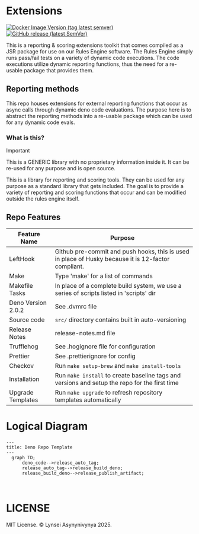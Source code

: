 <!-- markdownlint-disable MD041 -->
<!-- markdownlint-disable MD012 -->

# Extensions

[![Docker Image Version (tag latest semver)](https://img.shields.io/badge/CI%20build%20passing-green)](https://hub.docker.com/r/lynsei/devcontainer.deno)
[![GitHub release (latest SemVer)](https://img.shields.io/badge/github-repo-8A2BE2)](https://github.com/orchestras/deno)

This is a reporting & scoring extensions toolkit that comes compiled as a JSR
package for use on our Rules Engine software. The Rules Engine simply runs
pass/fail tests on a variety of dynamic code executions. The code executions
utilize dynamic reporting functions, thus the need for a re-usable package that
provides them.

## Reporting methods

This repo houses extensions for external reporting functions that occur as async
calls through dynamic deno code evaluations. The purpose here is to abstract the
reporting methods into a re-usable package which can be used for any dynamic
code evals.

### What is this?

> [!IMPORTANT]
>
> This is a GENERIC library with no proprietary information inside it. It can be
> re-used for any purpose and is open source.

This is a library for reporting and scoring tools. They can be used for any
purpose as a standard library that gets included. The goal is to provide a
variety of reporting and scoring functions that occur and can be modified
outside the rules engine itself.

## Repo Features

| Feature Name       | Purpose                                                                                             |
| ------------------ | --------------------------------------------------------------------------------------------------- |
| LeftHook           | Github pre-commit and push hooks, this is used in place of Husky because it is 12-factor compliant. |
| Make               | Type 'make' for a list of commands                                                                  |
| Makefile Tasks     | In place of a complete build system, we use a series of scripts listed in 'scripts' dir             |
| Deno Version 2.0.2 | See .dvmrc file                                                                                     |
| Source code        | `src/` directory contains built in auto-versioning                                                  |
| Release Notes      | release-notes.md file                                                                               |
| Trufflehog         | See .hogignore file for configuration                                                               |
| Prettier           | See .prettierignore for config                                                                      |
| Checkov            | Run `make setup-brew` and `make install-tools`                                                      |
| Installation       | Run `make install` to create baseline tags and versions and setup the repo for the first time       |
| Upgrade Templates  | Run `make upgrade` to refresh repository templates automatically                                    |

# Logical Diagram

<!-- github feature -->
<!-- markdownlint-disable MD046 -->

```mermaid
---
title: Deno Repo Template
---
  graph TD;
      deno_code-->release_auto_tag;
      release_auto_tag-->release_build_deno;
      release_build_deno-->release_publish_artifact;
```

&nbsp;

# LICENSE

MIT License. © Lynsei Asynynivynya 2025.
